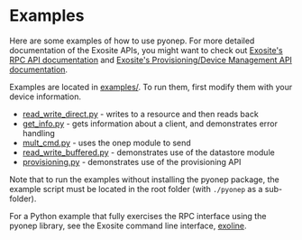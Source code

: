 Examples
========

Here are some examples of how to use pyonep. For more detailed documentation of the Exosite
APIs, you might want to check out [Exosite's RPC API documentation](https://github.com/exosite/docs/tree/master/rpc)
and [Exosite's Provisioning/Device Management API documentation](https://github.com/exosite/docs/tree/master/provision).

Examples are located in [examples/](examples). To run them, first modify them with your
device information.

* [read_write_direct.py](https://github.com/exosite-labs/pyonep/blob/master/examples/read_write_direct.py) - writes to a resource and then reads back
* [get_info.py](https://github.com/exosite-labs/pyonep/blob/master/examples/get_info.py) - gets information about a client, and demonstrates error handling
* [mult_cmd.py](https://github.com/exosite-labs/pyonep/blob/master/examples/mult_cmd.py) - uses the onep module to send
* [read_write_buffered.py](https://github.com/exosite-labs/pyonep/blob/master/examples/read_write_buffered.py) - demonstrates use of the datastore module
* [provisioning.py](https://github.com/exosite-labs/pyonep/blob/master/examples/provisioning.py) - demonstrates use of the provisioning API

Note that to run the examples without installing the pyonep package, the
example script must be located in the root folder (with `./pyonep` as a
sub-folder).

For a Python example that fully exercises the RPC interface using the pyonep
library, see the Exosite command line interface, [exoline](http://github.com/exosite/exoline).

